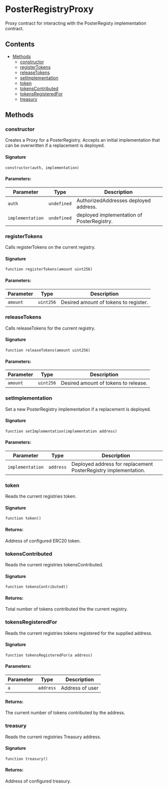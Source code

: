 # PosterRegistryProxy

Proxy contract for interacting with the PosterRegisty implementation contract.

## Contents

-   [Methods](undefined)
    -   [constructor](#constructor)
    -   [registerTokens](#registertokens)
    -   [releaseTokens](#releasetokens)
    -   [setImplementation](#setimplementation)
    -   [token](#token)
    -   [tokensContributed](#tokenscontributed)
    -   [tokensRegisteredFor](#tokensregisteredfor)
    -   [treasury](#treasury)

## Methods

### constructor

Creates a Proxy for a PosterRegistry. Accepts an initial implementation that can be overwritten if a replacement is deployed.

#### Signature

```solidity
constructor(auth, implementation)
```

#### Parameters:

| Parameter        | Type        | Description                                |
| ---------------- | ----------- | ------------------------------------------ |
| `auth`           | `undefined` | AuthorizedAddresses deployed address.      |
| `implementation` | `undefined` | deployed implementation of PosterRegistry. |

### registerTokens

Calls registerTokens on the current registry.

#### Signature

```solidity
function registerTokens(amount uint256)
```

#### Parameters:

| Parameter | Type      | Description                           |
| --------- | --------- | ------------------------------------- |
| `amount`  | `uint256` | Desired amount of tokens to register. |

### releaseTokens

Calls releaseTokens for the current registry.

#### Signature

```solidity
function releaseTokens(amount uint256)
```

#### Parameters:

| Parameter | Type      | Description                          |
| --------- | --------- | ------------------------------------ |
| `amount`  | `uint256` | Desired amount of tokens to release. |

### setImplementation

Set a new PosterRegistry implementation if a replacement is deployed.

#### Signature

```solidity
function setImplementation(implementation address)
```

#### Parameters:

| Parameter        | Type      | Description                                                     |
| ---------------- | --------- | --------------------------------------------------------------- |
| `implementation` | `address` | Deployed address for replacement PosterRegistry implementation. |

### token

Reads the current registries token.

#### Signature

```solidity
function token()
```

#### Returns:

Address of configured ERC20 token.

### tokensContributed

Reads the current registries tokensContributed.

#### Signature

```solidity
function tokensContributed()
```

#### Returns:

Total number of tokens contributed the the current registry.

### tokensRegisteredFor

Reads the current registries tokens registered for the supplied address.

#### Signature

```solidity
function tokensRegisteredFor(a address)
```

#### Parameters:

| Parameter | Type      | Description     |
| --------- | --------- | --------------- |
| `a`       | `address` | Address of user |

#### Returns:

The current number of tokens contributed by the address.

### treasury

Reads the current registries Treasury address.

#### Signature

```solidity
function treasury()
```

#### Returns:

Address of configured treasury.
